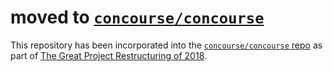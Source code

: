# moved to [`concourse/concourse`](https://github.com/concourse/concourse)

This repository has been incorporated into the [`concourse/concourse`
repo](https://github.com/concourse/concourse) as part of [The Great Project
Restructuring of 2018](https://github.com/concourse/concourse/issues/2534).